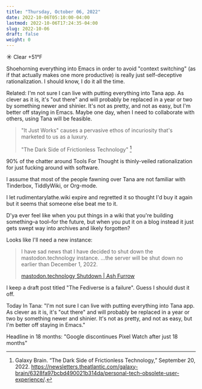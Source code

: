 ```yaml
---
title: "Thursday, October 06, 2022"
date: 2022-10-06T05:10:00-04:00
lastmod: 2022-10-06T17:24:35-04:00
slug: 2022-10-06
draft: false
weight: 0
---
```


☀️   Clear +51°F

Shoehorning everything into Emacs in order to avoid "context switching" (as if that actually makes one more productive) is really just self-deceptive rationalization. I should know, I do it all the time.

Related: I'm not sure I can live with putting everything into Tana app. As clever as it is, it's "out there" and will probably be replaced in a year or two by something newer and shinier. It's not as pretty, and not as easy, but I'm better off staying in Emacs. Maybe one day, when I need to collaborate with others, using Tana will be feasible.

> "It Just Works" causes a pervasive ethos of incuriosity that's marketed to us as a luxury.
>
> "The Dark Side of Frictionless Technology"&nbsp;[^fn:1]

90% of the chatter around Tools For Thought is thinly-veiled rationalization for just fucking around with software.

I assume that most of the people fawning over Tana are not familiar with Tinderbox, TiddlyWiki, or Org-mode.

I let rudimentarylathe.wiki expire and regretted it so thought I'd buy it again but it seems that someone else beat me to it.

D'ya ever feel like when you put things in a wiki that you're building something&#x2013;a tool&#x2013;for the future, but when you put it on a blog instead it just gets swept way into archives and likely forgotten?

Looks like I'll need a new instance:

> I have sad news that I have decided to shut down the mastodon.technology instance. &#x2026;the server will be shut down no earlier than December 1, 2022.
>
> [mastodon.technology Shutdown | Ash Furrow](https://ashfurrow.com/blog/mastodon-technology-shutdown/)

I keep a draft post titled "The Fediverse is a failure". Guess I should dust it off.

Today In Tana: "I'm not sure I can live with putting everything into Tana app. As clever as it is, it's "out there" and will probably be replaced in a year or two by something newer and shinier. It's not as pretty, and not as easy, but I'm better off staying in Emacs."

Headline in 18 months: "Google discontinues Pixel Watch after just 18 months"

[^fn:1]: Galaxy Brain. “The Dark Side of Frictionless Technology,” September 20, 2022. <https://newsletters.theatlantic.com/galaxy-brain/6328fa97bcbd490021b314da/personal-tech-obsolete-user-experience/>.

[//]: # "Exported with love from a post written in Org mode"
[//]: # "- https://github.com/kaushalmodi/ox-hugo"
